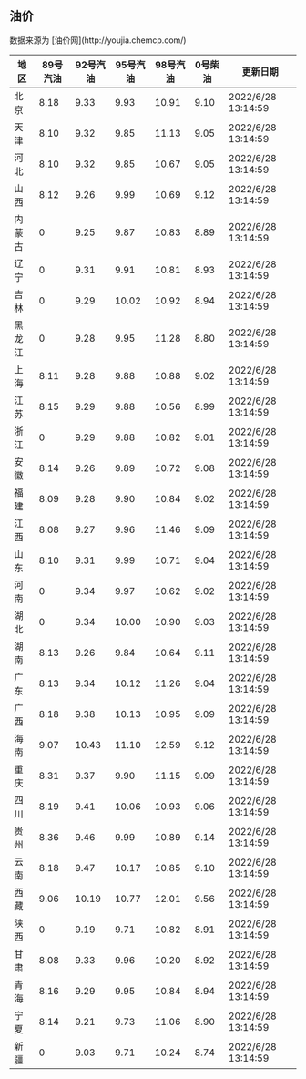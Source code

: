 
<!DOCTYPE html>
<html lang="zh-cn">
<head>
<link href="https://cdn.jsdelivr.net/gh/RookieFanzk/link/github.css" rel="stylesheet">
</head>

<body>
<h2>油价</h2>
<p>数据来源为 [油价网](http://youjia.chemcp.com/) </p>
<table>
<thead>
<tr>
<th>地区</th>
<th>89号汽油</th>
<th>92号汽油</th>
<th>95号汽油</th>
<th>98号汽油</th>
<th>0号柴油</th>
<th>更新日期</th>
</tr>
</thead>
<tbody>
<tr>
<td>北京</td>
<td>8.18</td>
<td>9.33</td>
<td>9.93</td>
<td>10.91</td>
<td>9.10</td>
<td>2022/6/28 13:14:59</td>
</tr>
<tr>
<td>天津</td>
<td>8.10</td>
<td>9.32</td>
<td>9.85</td>
<td>11.13</td>
<td>9.05</td>
<td>2022/6/28 13:14:59</td>
</tr>
<tr>
<td>河北</td>
<td>8.10</td>
<td>9.32</td>
<td>9.85</td>
<td>10.67</td>
<td>9.05</td>
<td>2022/6/28 13:14:59</td>
</tr>
<tr>
<td>山西</td>
<td>8.12</td>
<td>9.26</td>
<td>9.99</td>
<td>10.69</td>
<td>9.12</td>
<td>2022/6/28 13:14:59</td>
</tr>
<tr>
<td>内蒙古</td>
<td>0</td>
<td>9.25</td>
<td>9.87</td>
<td>10.83</td>
<td>8.89</td>
<td>2022/6/28 13:14:59</td>
</tr>
<tr>
<td>辽宁</td>
<td>0</td>
<td>9.31</td>
<td>9.91</td>
<td>10.81</td>
<td>8.93</td>
<td>2022/6/28 13:14:59</td>
</tr>
<tr>
<td>吉林</td>
<td>0</td>
<td>9.29</td>
<td>10.02</td>
<td>10.92</td>
<td>8.94</td>
<td>2022/6/28 13:14:59</td>
</tr>
<tr>
<td>黑龙江</td>
<td>0</td>
<td>9.28</td>
<td>9.95</td>
<td>11.28</td>
<td>8.80</td>
<td>2022/6/28 13:14:59</td>
</tr>
<tr>
<td>上海</td>
<td>8.11</td>
<td>9.28</td>
<td>9.88</td>
<td>10.88</td>
<td>9.02</td>
<td>2022/6/28 13:14:59</td>
</tr>
<tr>
<td>江苏</td>
<td>8.15</td>
<td>9.29</td>
<td>9.88</td>
<td>10.56</td>
<td>8.99</td>
<td>2022/6/28 13:14:59</td>
</tr>
<tr>
<td>浙江</td>
<td>0</td>
<td>9.29</td>
<td>9.88</td>
<td>10.82</td>
<td>9.01</td>
<td>2022/6/28 13:14:59</td>
</tr>
<tr>
<td>安徽</td>
<td>8.14</td>
<td>9.26</td>
<td>9.89</td>
<td>10.72</td>
<td>9.08</td>
<td>2022/6/28 13:14:59</td>
</tr>
<tr>
<td>福建</td>
<td>8.09</td>
<td>9.28</td>
<td>9.90</td>
<td>10.84</td>
<td>9.02</td>
<td>2022/6/28 13:14:59</td>
</tr>
<tr>
<td>江西</td>
<td>8.08</td>
<td>9.27</td>
<td>9.96</td>
<td>11.46</td>
<td>9.09</td>
<td>2022/6/28 13:14:59</td>
</tr>
<tr>
<td>山东</td>
<td>8.10</td>
<td>9.31</td>
<td>9.99</td>
<td>10.71</td>
<td>9.04</td>
<td>2022/6/28 13:14:59</td>
</tr>
<tr>
<td>河南</td>
<td>0</td>
<td>9.34</td>
<td>9.97</td>
<td>10.62</td>
<td>9.02</td>
<td>2022/6/28 13:14:59</td>
</tr>
<tr>
<td>湖北</td>
<td>0</td>
<td>9.34</td>
<td>10.00</td>
<td>10.90</td>
<td>9.03</td>
<td>2022/6/28 13:14:59</td>
</tr>
<tr>
<td>湖南</td>
<td>8.13</td>
<td>9.26</td>
<td>9.84</td>
<td>10.64</td>
<td>9.11</td>
<td>2022/6/28 13:14:59</td>
</tr>
<tr>
<td>广东</td>
<td>8.13</td>
<td>9.34</td>
<td>10.12</td>
<td>11.26</td>
<td>9.04</td>
<td>2022/6/28 13:14:59</td>
</tr>
<tr>
<td>广西</td>
<td>8.18</td>
<td>9.38</td>
<td>10.13</td>
<td>10.95</td>
<td>9.09</td>
<td>2022/6/28 13:14:59</td>
</tr>
<tr>
<td>海南</td>
<td>9.07</td>
<td>10.43</td>
<td>11.10</td>
<td>12.59</td>
<td>9.12</td>
<td>2022/6/28 13:14:59</td>
</tr>
<tr>
<td>重庆</td>
<td>8.31</td>
<td>9.37</td>
<td>9.90</td>
<td>11.15</td>
<td>9.09</td>
<td>2022/6/28 13:14:59</td>
</tr>
<tr>
<td>四川</td>
<td>8.19</td>
<td>9.41</td>
<td>10.06</td>
<td>10.93</td>
<td>9.06</td>
<td>2022/6/28 13:14:59</td>
</tr>
<tr>
<td>贵州</td>
<td>8.36</td>
<td>9.46</td>
<td>9.99</td>
<td>10.89</td>
<td>9.14</td>
<td>2022/6/28 13:14:59</td>
</tr>
<tr>
<td>云南</td>
<td>8.18</td>
<td>9.47</td>
<td>10.17</td>
<td>10.85</td>
<td>9.10</td>
<td>2022/6/28 13:14:59</td>
</tr>
<tr>
<td>西藏</td>
<td>9.06</td>
<td>10.19</td>
<td>10.77</td>
<td>12.01</td>
<td>9.56</td>
<td>2022/6/28 13:14:59</td>
</tr>
<tr>
<td>陕西</td>
<td>0</td>
<td>9.19</td>
<td>9.71</td>
<td>10.82</td>
<td>8.91</td>
<td>2022/6/28 13:14:59</td>
</tr>
<tr>
<td>甘肃</td>
<td>8.08</td>
<td>9.33</td>
<td>9.96</td>
<td>10.20</td>
<td>8.92</td>
<td>2022/6/28 13:14:59</td>
</tr>
<tr>
<td>青海</td>
<td>8.16</td>
<td>9.29</td>
<td>9.95</td>
<td>10.84</td>
<td>8.94</td>
<td>2022/6/28 13:14:59</td>
</tr>
<tr>
<td>宁夏</td>
<td>8.14</td>
<td>9.21</td>
<td>9.73</td>
<td>11.06</td>
<td>8.90</td>
<td>2022/6/28 13:14:59</td>
</tr>
<tr>
<td>新疆</td>
<td>0</td>
<td>9.03</td>
<td>9.71</td>
<td>10.24</td>
<td>8.74</td>
<td>2022/6/28 13:14:59</td>
</tr>
</tbody>
</table>
</body>
</html>
